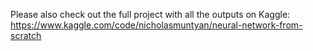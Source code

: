 Please also check out the full project with all the outputs on Kaggle:
https://www.kaggle.com/code/nicholasmuntyan/neural-network-from-scratch 

